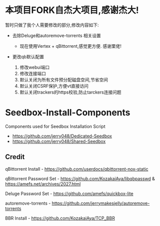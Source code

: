# 本项目FORK自杰大项目,感谢杰大!

暂时只做了我个人需要修改的部分,修改内容如下:
- 去除Deluge和autoremove-torrents 相关设置
   - 现在使用Vertex + qBittorrent,感觉更方便. 感谢栗佬!

- 更改qb默认配置
  1. 修改webui端口 
  2. 修改连接端口
  3. 默认关闭为所有文件预分配磁盘空间,节省空间
  4. 默认关闭CSRF保护,方便vt直接访问
  5. 默认关闭trackers的https校验,防止tarckers连接问题


# Seedbox-Install-Components
Components used for Seedbox Installation Script
- https://github.com/jerry048/Dedicated-Seedbox
- https://github.com/jerry048/Shared-Seedbox

## Credit
qBittorrent Install - https://github.com/userdocs/qbittorrent-nox-static

qBittorrent Password Set - https://github.com/KozakaiAya/libqbpasswd & https://amefs.net/archives/2027.html

Deluge Password Set - https://github.com/amefs/quickbox-lite

autoremove-torrents - https://github.com/jerrymakesjelly/autoremove-torrents

BBR Install - https://github.com/KozakaiAya/TCP_BBR
